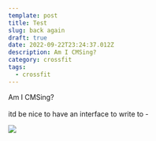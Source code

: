 ```yaml
---
template: post
title: Test
slug: back again
draft: true
date: 2022-09-22T23:24:37.012Z
description: Am I CMSing?
category: crossfit
tags:
  - crossfit
---
```

Am I CMSing?\
\
itd be nice to have an interface to write to -

![](/media/20248481_10154653085320079_5545705128504144752_o.jpg)